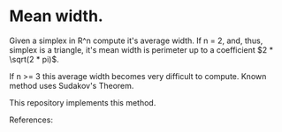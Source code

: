 # Mean width.

Given a simplex in R^n compute it's average width. If n = 2, and, thus, simplex is a triangle, it's mean width is perimeter up to a coefficient $2 * \sqrt(2 * pi)$.

If n >= 3 this average width becomes very difficult to compute. Known method uses Sudakov's Theorem.

This repository implements this method.

References:
